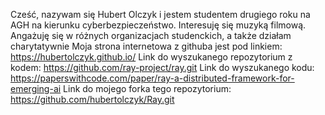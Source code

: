 Cześć, nazywam się Hubert Olczyk i jestem studentem drugiego roku na AGH na kierunku cyberbezpieczeństwo.
Interesuję się muzyką filmową.
Angażuję się w różnych organizacjach studenckich, a także działam charytatywnie 
Moja strona internetowa z githuba jest pod linkiem: https://hubertolczyk.github.io/
Link do wyszukanego repozytorium z kodem: https://github.com/ray-project/ray.git
Link do wyszukanego kodu: https://paperswithcode.com/paper/ray-a-distributed-framework-for-emerging-ai
Link do mojego forka tego repozytorium: https://github.com/hubertolczyk/Ray.git

